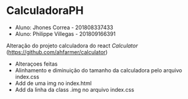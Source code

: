 # CalculadoraPH

- Aluno:	Jhones Correa 		- 201808337433
- Aluno:	Philippe Villegas 	- 201809166391

Alteração do projeto calculadora do react *Calculator*
(https://github.com/ahfarmer/calculator)

- Alteraçoes feitas 
- Alinhamento e diminuição do tamanho da calculadora pelo arquivo index.css
- Add de uma img no index.html
- Add da linha da class .img no arquivo index.css

